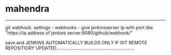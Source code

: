 # mahendra
------
git webhook.
 settings - webhooks - give jenkinsserver Ip with port like "https://ip address of jenkins server:8080/github/webhook/"
 
 save and JENKINS AUTOMATICALLY BUILDS ONLY IF GIT REMOTE REPOSITIORY UPDATED.............................................................
 
